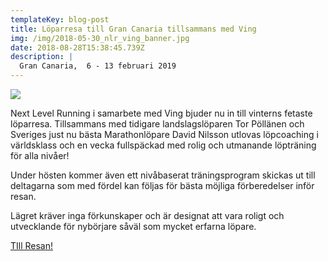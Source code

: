 ```yaml
---
templateKey: blog-post
title: Löparresa till Gran Canaria tillsammans med Ving
img: /img/2018-05-30_nlr_ving_banner.jpg
date: 2018-08-28T15:38:45.739Z
description: |
  Gran Canaria,  6 - 13 februari 2019
---
```

![](/img/2018-05-30_nlr_ving_banner.jpg)

Next Level Running i samarbete med Ving bjuder nu in till vinterns fetaste löparresa. Tillsammans med tidigare landslagslöparen Tor Pöllänen och Sveriges just nu bästa Marathonlöpare David Nilsson utlovas löpcoaching i världsklass och en vecka fullspäckad med rolig och utmanande löpträning för alla nivåer!

Under hösten kommer även ett nivåbaserat träningsprogram skickas ut till deltagarna som med fördel kan följas för bästa möjliga förberedelser inför resan.

Lägret kräver inga förkunskaper och är designat att vara roligt och utvecklande för nybörjare såväl som mycket erfarna löpare.

[TIll Resan!](https://www.ving.se/traningsresor/next-level-running)
